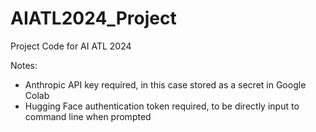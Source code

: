 # AIATL2024_Project
Project Code for AI ATL 2024

Notes:
- Anthropic API key required, in this case stored as a secret in Google Colab
- Hugging Face authentication token required, to be directly input to command line when prompted
